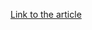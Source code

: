 [Link to the article](https://www.mcafee.com/blogs/other-blogs/mcafee-labs/tis-the-season-for-scams/)
